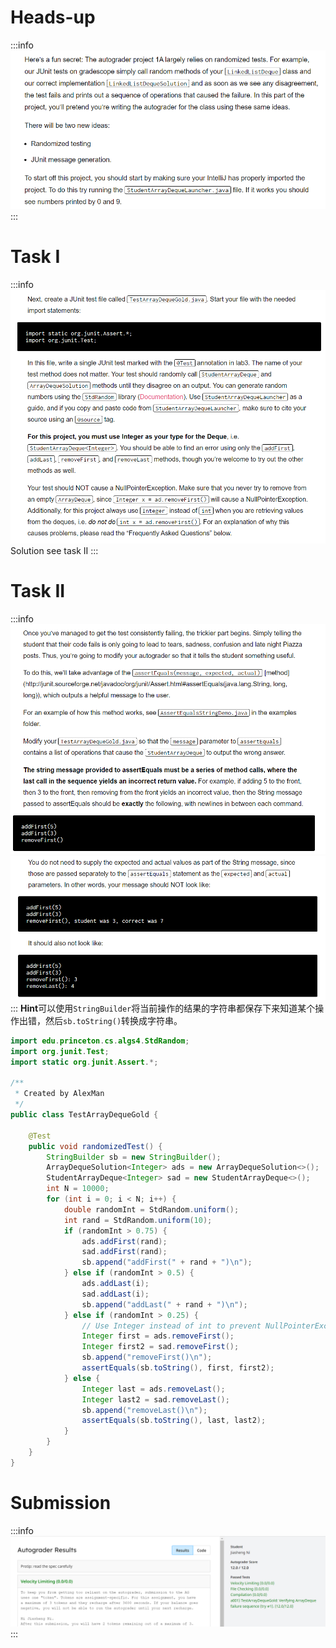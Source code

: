 # Heads-up
:::info
![image.png](P1801Gold__Autograding.assets/20230302_0941153534.png)
:::


# Task I
:::info
![image.png](P1801Gold__Autograding.assets/20230302_0941154947.png)
Solution see task II
:::



# Task II
:::info
![image.png](P1801Gold__Autograding.assets/20230302_0941158454.png)![image.png](P1801Gold__Autograding.assets/20230302_0941165258.png)
:::
**Hint**可以使用`StringBuilder`将当前操作的结果的字符串都保存下来知道某个操作出错，然后`sb.toString()`转换成字符串。
```java
import edu.princeton.cs.algs4.StdRandom;
import org.junit.Test;
import static org.junit.Assert.*;

/**
 * Created by AlexMan
 */
public class TestArrayDequeGold {

    @Test
    public void randomizedTest() {
        StringBuilder sb = new StringBuilder();
        ArrayDequeSolution<Integer> ads = new ArrayDequeSolution<>();
        StudentArrayDeque<Integer> sad = new StudentArrayDeque<>();
        int N = 10000;
        for (int i = 0; i < N; i++) {
            double randomInt = StdRandom.uniform();
            int rand = StdRandom.uniform(10);
            if (randomInt > 0.75) {
                ads.addFirst(rand);
                sad.addFirst(rand);
                sb.append("addFirst(" + rand + ")\n");
            } else if (randomInt > 0.5) {
                ads.addLast(i);
                sad.addLast(i);
                sb.append("addLast(" + rand + ")\n");
            } else if (randomInt > 0.25) {
                // Use Integer instead of int to prevent NullPointerException
                Integer first = ads.removeFirst();
                Integer first2 = sad.removeFirst();
                sb.append("removeFirst()\n");
                assertEquals(sb.toString(), first, first2);
            } else {
                Integer last = ads.removeLast();
                Integer last2 = sad.removeLast();
                sb.append("removeLast()\n");
                assertEquals(sb.toString(), last, last2);
            }
        }
    }
}

```


# Submission
:::info
![image.png](P1801Gold__Autograding.assets/20230302_0941169441.png)
:::


